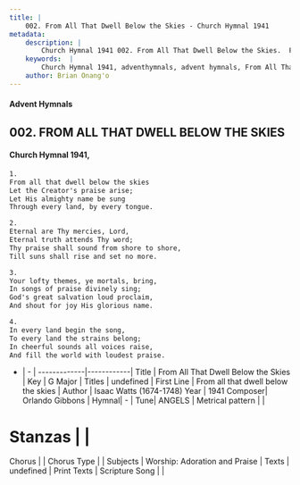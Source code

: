 ```yaml
---
title: |
    002. From All That Dwell Below the Skies - Church Hymnal 1941
metadata:
    description: |
        Church Hymnal 1941 002. From All That Dwell Below the Skies.  From all that dwell below the skies  Let the Creator's praise arise;  Let His almighty name be sung  Through every land, by every tongue. 
    keywords:  |
        Church Hymnal 1941, adventhymnals, advent hymnals, From All That Dwell Below the Skies, From all that dwell below the skies. 
    author: Brian Onang'o
---
```


#### Advent Hymnals
## 002. FROM ALL THAT DWELL BELOW THE SKIES
####  Church Hymnal 1941,

```txt
1.
From all that dwell below the skies 
Let the Creator's praise arise; 
Let His almighty name be sung 
Through every land, by every tongue.

2.
Eternal are Thy mercies, Lord, 
Eternal truth attends Thy word; 
Thy praise shall sound from shore to shore, 
Till suns shall rise and set no more. 

3.
Your lofty themes, ye mortals, bring, 
In songs of praise divinely sing; 
God's great salvation loud proclaim, 
And shout for joy His glorious name.

4.
In every land begin the song, 
To every land the strains belong; 
In cheerful sounds all voices raise, 
And fill the world with loudest praise.

```

- |   -  |
-------------|------------|
Title | From All That Dwell Below the Skies |
Key | G Major |
Titles | undefined |
First Line | From all that dwell below the skies |
Author | Isaac Watts (1674-1748)
Year | 1941
Composer| Orlando Gibbons |
Hymnal|  - |
Tune| ANGELS |
Metrical pattern | |
# Stanzas |  |
Chorus |  |
Chorus Type |  |
Subjects | Worship: Adoration and Praise |
Texts | undefined |
Print Texts | 
Scripture Song |  |
    
